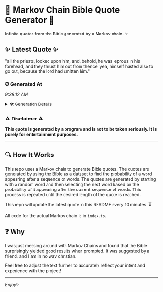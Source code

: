 # 📖 Markov Chain Bible Quote Generator 📖

Infinite quotes from the Bible generated by a Markov chain. ✨

## ✨ Latest Quote ✨
"all the priests, looked upon him, and, behold, he was leprous in his forehead, and they thrust him out from thence; yea, himself hasted also to go out, because the lord had smitten him."

### ⏰ Generated At
*9:38:12 AM*

<details>
    <summary>🛠️ Generation Details</summary>
    <p>
        <strong>🌱 Seed:</strong> all<br>
        <strong>🔄 Iterations:</strong> 33<br>
        <strong>📜 Context History:</strong><br>[ all ]: the<br>[ all, the ]: priests,<br>[ all, the, priests, ]: looked<br>[ all, the, priests,, looked ]: upon<br>[ all, the, priests,, looked, upon ]: him,<br>[ all, the, priests,, looked, upon, him, ]: and,<br>[ the, priests,, looked, upon, him,, and, ]: behold,<br>[ priests,, looked, upon, him,, and,, behold, ]: he<br>[ looked, upon, him,, and,, behold,, he ]: was<br>[ upon, him,, and,, behold,, he, was ]: leprous<br>[ him,, and,, behold,, he, was, leprous ]: in<br>[ and,, behold,, he, was, leprous, in ]: his<br>[ behold,, he, was, leprous, in, his ]: forehead,<br>[ he, was, leprous, in, his, forehead, ]: and<br>[ was, leprous, in, his, forehead,, and ]: they<br>[ leprous, in, his, forehead,, and, they ]: thrust<br>[ in, his, forehead,, and, they, thrust ]: him<br>[ his, forehead,, and, they, thrust, him ]: out<br>[ forehead,, and, they, thrust, him, out ]: from<br>[ and, they, thrust, him, out, from ]: thence;<br>[ they, thrust, him, out, from, thence; ]: yea,<br>[ thrust, him, out, from, thence;, yea, ]: himself<br>[ him, out, from, thence;, yea,, himself ]: hasted<br>[ out, from, thence;, yea,, himself, hasted ]: also<br>[ from, thence;, yea,, himself, hasted, also ]: to<br>[ thence;, yea,, himself, hasted, also, to ]: go<br>[ yea,, himself, hasted, also, to, go ]: out,<br>[ himself, hasted, also, to, go, out, ]: because<br>[ hasted, also, to, go, out,, because ]: the<br>[ also, to, go, out,, because, the ]: lord<br>[ to, go, out,, because, the, lord ]: had<br>[ go, out,, because, the, lord, had ]: smitten<br>[ out,, because, the, lord, had, smitten ]: him.<br>
    </p>
</details>

### ⚠️ Disclaimer ⚠️
**This quote is generated by a program and is not to be taken seriously. It is purely for entertainment purposes.**

---

## 🔍 How It Works

This repo uses a Markov chain to generate Bible quotes. The quotes are generated by using the Bible as a dataset to find the probability of a word appearing after a sequence of words. The quotes are generated by starting with a random word and then selecting the next word based on the probability of it appearing after the current sequence of words. This process is repeated until the desired length of the quote is reached.

This repo will update the latest quote in this README every 10 minutes. ⏳

All code for the actual Markov chain is in `index.ts`.

## ❓ Why

I was just messing around with Markov Chains and found that the Bible surprisingly yielded good results when prompted. 
It was suggested by a friend, and I am in no way christian.

Feel free to adjust the text further to accurately reflect your intent and experience with the project!

---

*Enjoy*✨
